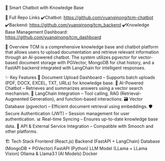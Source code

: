 📌 Smart Chatbot with Knowledge Base

🎯 Full Repo Links
✔️Chatbot: https://github.com/yuanqinong/tcm-chatbot
✔️Backend: https://github.com/yuanqinong/tcm_backend
✔️Knowledge Base Management Dashboard: https://github.com/yuanqinong/tcm_dashboard

🚀 Overview
TCM is a comprehensive knowledge base and chatbot platform that allows users to upload documentation and retrieve relevant information through an AI-powered chatbot. The system utilizes pgvector for vector-based document storage with PGVector, MongoDB for chat history, and a FastAPI backend integrated with LangChain for intelligent responses.

✨ Key Features
📁 Document Upload Dashboard – Supports batch uploads (PDF, DOCX, EXCEL, TXT, URLs) for knowledge base.
🔎 AI-Powered Chatbot – Retrieves and summarizes answers using a vector search mechanism.
🧠 LangChain Integration – Tool calling, RAG (Retrieval-Augmented Generation), and function-based interactions.
🗃️ Vector Database (pgvector) – Efficient document retrieval using embeddings.
🛡️ Secure Authentication (JWT) – Session management for user authentication.
📊 Real-time Syncing – Ensures up-to-date knowledge base data.
🔗 API & External Service Integration – Compatible with Smooch and other platforms.

🏗️ Tech Stack
Frontend (React.js)
Backend (FastAPI + LangChain)
Database (MongoDB + PGVector)
FastAPI (Python)
LLM Model (LLama + LLama Vision)
Ollama & Llama3.1 (AI Models)
Docker 
